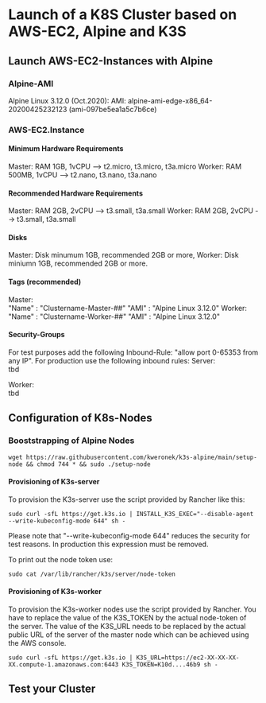 # Launch of a K8S Cluster based on AWS-EC2, Alpine and K3S

## Launch AWS-EC2-Instances with Alpine
### Alpine-AMI
Alpine Linux 3.12.0 (Oct.2020):
AMI: alpine-ami-edge-x86_64-20200425232123 (ami-097be5ea1a5c7b6ce)

### AWS-EC2.Instance
#### Minimum Hardware Requirements
Master: RAM   1GB, 1vCPU --> t2.micro, t3.micro, t3a.micro
Worker: RAM 500MB, 1vCPU --> t2.nano,  t3.nano,  t3a.nano

#### Recommended Hardware Requirements
Master: RAM   2GB, 2vCPU --> t3.small, t3a.small
Worker: RAM   2GB, 2vCPU --> t3.small, t3a.small

#### Disks
Master: Disk minumum 1GB, recommended 2GB or more, 
Worker: Disk miniumn 1GB, recommended 2GB or more.

#### Tags (recommended)
Master:  
"Name" : "Clustername-Master-##"
"AMI"  : "Alpine Linux 3.12.0"
Worker:  
"Name" : "Clustername-Worker-##"
"AMI"  : "Alpine Linux 3.12.0"

#### Security-Groups
For test purposes add the following Inbound-Rule:
"allow port 0-65353 from any IP".
For production use the following inbound rules:
Server:  
tbd  

Worker:  
tbd  

## Configuration of K8s-Nodes  
### Booststrapping of Alpine Nodes
```
wget https://raw.githubusercontent.com/kweronek/k3s-alpine/main/setup-node && chmod 744 * && sudo ./setup-node
```
#### Provisioning of K3s-server
To provision the K3s-server use the script provided by Rancher like this:
```
sudo curl -sfL https://get.k3s.io | INSTALL_K3S_EXEC="--disable-agent --write-kubeconfig-mode 644" sh -  
```
Please note that "--write-kubeconfig-mode 644" reduces the security for test reasons. In production this expression must be removed.

To print out the node token use:
```
sudo cat /var/lib/rancher/k3s/server/node-token
```
#### Provisioning of K3s-worker
To provision the K3s-worker nodes use the script provided by Rancher.
You have to replace the value of the K3S_TOKEN by the actual node-token of the server. The value of the K3S_URL needs to be replaced by the actual public URL of the server of the master node which can be achieved using the AWS console.
```
sudo curl -sfL https://get.k3s.io | K3S_URL=https://ec2-XX-XX-XX-XX.compute-1.amazonaws.com:6443 K3S_TOKEN=K10d....46b9 sh -
```

## Test your Cluster
